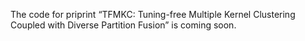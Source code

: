 The code for priprint “TFMKC: Tuning-free Multiple Kernel Clustering Coupled with Diverse Partition Fusion” is coming soon.
